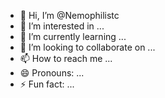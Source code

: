 - 👋 Hi, I’m @Nemophilistc
- 👀 I’m interested in ...
- 🌱 I’m currently learning ...
- 💞️ I’m looking to collaborate on ...
- 📫 How to reach me ...
- 😄 Pronouns: ...
- ⚡ Fun fact: ...

<!---
Nemophilistc/Nemophilistc is a ✨ special ✨ repository because its `README.md` (this file) appears on your GitHub profile.
You can click the Preview link to take a look at your changes.
--->
